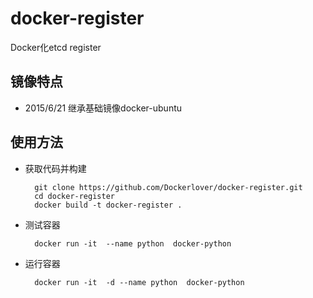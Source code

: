 # docker-register
Docker化etcd register

## 镜像特点

- 2015/6/21 继承基础镜像docker-ubuntu

## 使用方法

- 获取代码并构建

        git clone https://github.com/Dockerlover/docker-register.git
        cd docker-register
        docker build -t docker-register .

- 测试容器

        docker run -it  --name python  docker-python

- 运行容器

        docker run -it  -d --name python  docker-python
